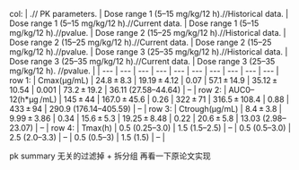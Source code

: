 col: |  .// PK parameters. | Dose range 1 (5–15 mg/kg/12 h).//Historical data. | Dose range 1 (5–15 mg/kg/12 h).//Current data. | Dose range 1 (5–15 mg/kg/12 h).//pvalue. | Dose range 2 (15–25 mg/kg/12 h).//Historical data. | Dose range 2 (15–25 mg/kg/12 h).//Current data. | Dose range 2 (15–25 mg/kg/12 h).//pvalue. | Dose range 3 (25–35 mg/kg/12 h).//Historical data. | Dose range 3 (25–35 mg/kg/12 h).//Current data. | Dose range 3 (25–35 mg/kg/12 h). //pvalue.  |
 | --- | --- | --- | --- | --- | --- | --- | --- | --- | --- |
row 1: | Cmax(µg/mL) | 24.8 ± 8.3 | 19.19 ± 4.12 | 0.07 | 57.1 ± 14.9 | 35.12 ± 10.54 | 0.001 | 73.2 ± 19.2 | 36.11 (27.58–44.64) | – |
row 2: | AUC0–12(h*µg /mL) | 145 ± 44 | 167.0 ± 45.6 | 0.26 | 322 ± 71 | 316.5 ± 108.4 | 0.88 | 433 ± 94 | 290.9 (176.14–405.59) | – |
row 3: | Ctrough(µg/mL) | 8.4 ± 3.8 | 9.99 ± 3.86 | 0.34 | 15.6 ± 5.3 | 19.25 ± 8.48 | 0.22 | 20.6 ± 5.8 | 13.03 (2.98–23.07) | – |
row 4: | Tmax(h) | 0.5 (0.25–3.0) | 1.5 (1.5–2.5) | – | 0.5 (0.5–3.0) | 2.5 (2.0–3.3) | – | 0.5 (0.5–3) | 1.5 (1.5) | – |

pk summary 无关的过滤掉 + 拆分组
再看一下原论文实现